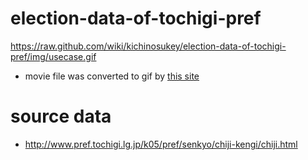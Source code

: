# election-data-of-tochigi-pref

https://raw.github.com/wiki/kichinosukey/election-data-of-tochigi-pref/img/usecase.gif

- movie file was converted to gif by [this site](https://www.aconvert.com/jp/video/mp4-to-gif/)


# source data
- http://www.pref.tochigi.lg.jp/k05/pref/senkyo/chiji-kengi/chiji.html


